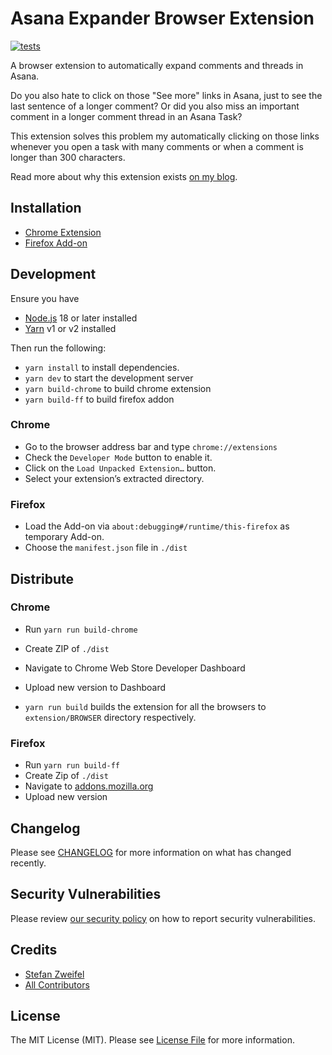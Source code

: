 # Asana Expander Browser Extension

[![tests](https://github.com/stefanzweifel/asana-expander-extension/actions/workflows/test.yml/badge.svg)](https://github.com/stefanzweifel/asana-expander-extension/actions/workflows/test.yml)

A browser extension to automatically expand comments and threads in Asana.

Do you also hate to click on those "See more" links in Asana, just to see the last sentence of a longer comment? Or did you also miss an important comment in a longer comment thread in an Asana Task?

This extension solves this problem my automatically clicking on those links whenever you open a task with many comments or when a comment is longer than 300 characters.

Read more about why this extension exists [on my blog](https://stefanzweifel.dev/posts/2020/04/16/asana-expander-a-browser-extension-to-fix-asanas-ux-problems).

## Installation

- [Chrome Extension](https://chrome.google.com/webstore/detail/asana-expander/goplcobjbaafmhoadgihbepeejbajbki)
- [Firefox Add-on](https://addons.mozilla.org/en-US/firefox/addon/asana-expander/)

## Development

Ensure you have
- [Node.js](https://nodejs.org) 18 or later installed
- [Yarn](https://yarnpkg.com) v1 or v2 installed

Then run the following:
- `yarn install` to install dependencies.
- `yarn dev` to start the development server 
- `yarn build-chrome` to build chrome extension
- `yarn build-ff` to build firefox addon

### Chrome

- Go to the browser address bar and type `chrome://extensions`
- Check the `Developer Mode` button to enable it.
- Click on the `Load Unpacked Extension…` button.
- Select your extension’s extracted directory.

### Firefox

- Load the Add-on via `about:debugging#/runtime/this-firefox` as temporary Add-on.
- Choose the `manifest.json` file in `./dist`

## Distribute

### Chrome

- Run `yarn run build-chrome`
- Create ZIP of `./dist`
- Navigate to Chrome Web Store Developer Dashboard
- Upload new version to Dashboard

- `yarn run build` builds the extension for all the browsers to `extension/BROWSER` directory respectively.

### Firefox

- Run `yarn run build-ff`
- Create Zip of `./dist`
- Navigate to [addons.mozilla.org](https://addons.mozilla.org/en-US/developers/addon/asana-expander/versions/submit/)
- Upload new version

## Changelog

Please see [CHANGELOG](CHANGELOG.md) for more information on what has changed recently.

## Security Vulnerabilities

Please review [our security policy](../../security/policy) on how to report security vulnerabilities.

## Credits

- [Stefan Zweifel](https://github.com/stefanzweifel)
- [All Contributors](../../contributors)

## License

The MIT License (MIT). Please see [License File](LICENSE.md) for more information.
